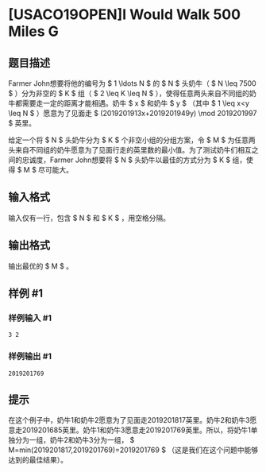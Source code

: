 # [USACO19OPEN]I Would Walk 500 Miles G

## 题目描述

Farmer John想要将他的编号为 $ 1 \ldots N $ 的 $ N $ 头奶牛（ $ N \leq 7500 $ ）分为非空的 $ K $ 组（ $ 2 \leq K \leq N $ ），使得任意两头来自不同组的奶牛都需要走一定的距离才能相遇。奶牛 $ x $ 和奶牛 $ y $ （其中 $ 1 \leq x<y \leq N $ ）愿意为了见面走 $ (2019201913x+2019201949y) \mod 2019201997 $ 英里。

给定一个将 $ N $ 头奶牛分为 $ K $ 个非空小组的分组方案，令 $ M $ 为任意两头来自不同组的奶牛愿意为了见面行走的英里数的最小值。为了测试奶牛们相互之间的忠诚度，Farmer John想要将 $ N $ 头奶牛以最佳的方式分为 $ K $ 组，使得 $ M $ 尽可能大。 

## 输入格式

输入仅有一行，包含 $ N $ 和 $ K $ ，用空格分隔。

## 输出格式

输出最优的 $ M $ 。

## 样例 #1

### 样例输入 #1
```
3 2
```

### 样例输出 #1

```
2019201769
```

## 提示

在这个例子中，奶牛1和奶牛2愿意为了见面走2019201817英里。奶牛2和奶牛3愿意走2019201685英里。奶牛1和奶牛3愿意走2019201769英里。所以，将奶牛1单独分为一组，奶牛2和奶牛3分为一组， $ M=min(2019201817,2019201769)=2019201769 $ （这是我们在这个问题中能够达到的最佳结果）。

